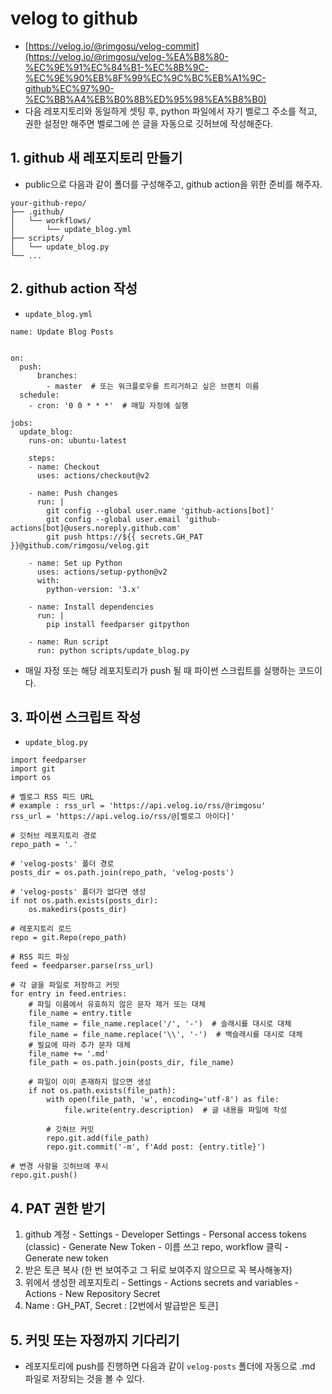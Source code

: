 # velog to github
- [https://velog.io/@rimgosu/velog-commit](https://velog.io/@rimgosu/velog-%EA%B8%80-%EC%9E%91%EC%84%B1-%EC%8B%9C-%EC%9E%90%EB%8F%99%EC%9C%BC%EB%A1%9C-github%EC%97%90-%EC%BB%A4%EB%B0%8B%ED%95%98%EA%B8%B0)
- 다음 레포지토리와 동일하게 셋팅 후, python 파일에서 자기 벨로그 주소를 적고, 권한 설정만 해주면 벨로그에 쓴 글을 자동으로 깃허브에 작성해준다.

## 1. github 새 레포지토리 만들기
- public으로 다음과 같이 폴더를 구성해주고, github action을 위한 준비를 해주자.
```
your-github-repo/
├── .github/
│   └── workflows/
│       └── update_blog.yml
├── scripts/
│   └── update_blog.py
└── ...
```


## 2. github action 작성
- `update_blog.yml`

```
name: Update Blog Posts
  

on:
  push:
      branches:
        - master  # 또는 워크플로우를 트리거하고 싶은 브랜치 이름
  schedule:
    - cron: '0 0 * * *'  # 매일 자정에 실행

jobs:
  update_blog:
    runs-on: ubuntu-latest

    steps:
    - name: Checkout
      uses: actions/checkout@v2

    - name: Push changes
      run: |
        git config --global user.name 'github-actions[bot]'
        git config --global user.email 'github-actions[bot]@users.noreply.github.com'
        git push https://${{ secrets.GH_PAT }}@github.com/rimgosu/velog.git

    - name: Set up Python
      uses: actions/setup-python@v2
      with:
        python-version: '3.x'

    - name: Install dependencies
      run: |
        pip install feedparser gitpython

    - name: Run script
      run: python scripts/update_blog.py

```

- 매일 자정 또는 해당 레포지토리가 push 될 때 파이썬 스크립트를 실행하는 코드이다.


## 3. 파이썬 스크립트 작성
- `update_blog.py`
```
import feedparser
import git
import os

# 벨로그 RSS 피드 URL
# example : rss_url = 'https://api.velog.io/rss/@rimgosu'
rss_url = 'https://api.velog.io/rss/@[벨로그 아이다]'

# 깃허브 레포지토리 경로
repo_path = '.'

# 'velog-posts' 폴더 경로
posts_dir = os.path.join(repo_path, 'velog-posts')

# 'velog-posts' 폴더가 없다면 생성
if not os.path.exists(posts_dir):
    os.makedirs(posts_dir)

# 레포지토리 로드
repo = git.Repo(repo_path)

# RSS 피드 파싱
feed = feedparser.parse(rss_url)

# 각 글을 파일로 저장하고 커밋
for entry in feed.entries:
    # 파일 이름에서 유효하지 않은 문자 제거 또는 대체
    file_name = entry.title
    file_name = file_name.replace('/', '-')  # 슬래시를 대시로 대체
    file_name = file_name.replace('\\', '-')  # 백슬래시를 대시로 대체
    # 필요에 따라 추가 문자 대체
    file_name += '.md'
    file_path = os.path.join(posts_dir, file_name)

    # 파일이 이미 존재하지 않으면 생성
    if not os.path.exists(file_path):
        with open(file_path, 'w', encoding='utf-8') as file:
            file.write(entry.description)  # 글 내용을 파일에 작성

        # 깃허브 커밋
        repo.git.add(file_path)
        repo.git.commit('-m', f'Add post: {entry.title}')

# 변경 사항을 깃허브에 푸시
repo.git.push()
```


## 4. PAT 권한 받기
1. github 계정 - Settings - Developer Settings - Personal access tokens (classic) - Generate New Token - 이름 쓰고 repo, workflow 클릭 - Generate new token
2. 받은 토큰 복사 (한 번 보여주고 그 뒤로 보여주지 않으므로 꼭 복사해놓자)
3. 위에서 생성한 레포지토리 - Settings - Actions secrets and variables - Actions - New Repository Secret
4. Name : GH_PAT, Secret : [2번에서 발급받은 토큰]


## 5. 커밋 또는 자정까지 기다리기
- 레포지토리에 push를 진행하면 다음과 같이 `velog-posts` 폴더에 자동으로 .md 파일로 저장되는 것을 볼 수 있다.